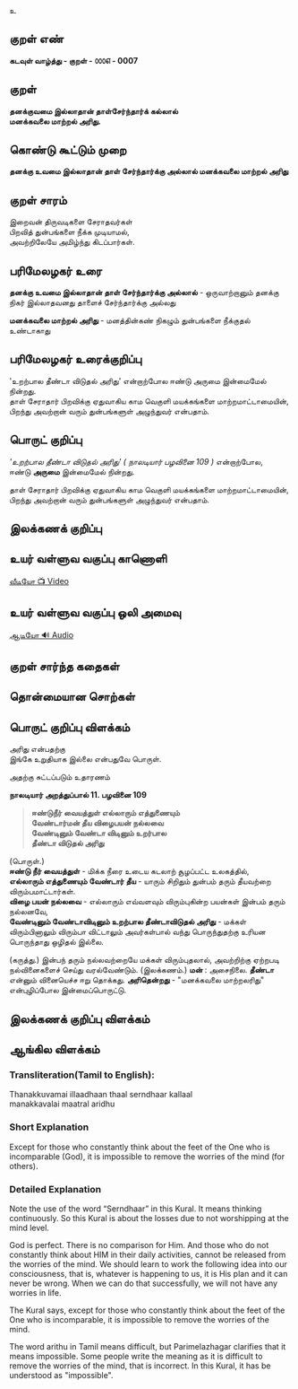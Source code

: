 உ

## குறள் எண்

**கடவுள் வாழ்த்து - குறள் - ௦௦௦௭ - 0007**

## குறள்   

**தனக்குவமை இல்லாதான் தாள்சேர்ந்தார்க் கல்லால்  
மனக்கவலை மாற்றல் அரிது.**

## கொண்டு கூட்டும் முறை

**தனக்கு உவமை இல்லாதான் தாள் சேர்ந்தார்க்கு அல்லால் மனக்கவலை மாற்றல் அரிது**  

## குறள் சாரம்   

இறைவன் திருவடிகளை சேராதவர்கள்  
பிறவித் துன்பங்களை நீக்க முடியாமல்,  
அவற்றிலேயே அமிழ்ந்து கிடப்பார்கள்.

## பரிமேலழகர் உரை   

**தனக்கு உவமை இல்லாதான் தாள் சேர்ந்தார்க்கு அல்லால்** - ஒருவாற்றானும் தனக்கு நிகர் இல்லாதவனது தாளைச் சேர்ந்தார்க்கு அல்லது  

**மனக்கவலை மாற்றல் அரிது** - மனத்தின்கண் நிகழும் துன்பங்களை நீக்குதல் உண்டாகாது	


## பரிமேலழகர் உரைக்குறிப்பு 

'உறற்பால தீண்டா விடுதல் அரிது' என்றாற்போல ஈண்டு அருமை இன்மைமேல் நின்றது.  
தாள் சேராதார் பிறவிக்கு ஏதுவாகிய காம வெகுளி மயக்கங்களை மாற்றமாட்டாமையின், பிறந்து அவற்றான் வரும் துன்பங்களுள் அழுந்துவர் என்பதாம்.


## பொருட் குறிப்பு 

_'உறற்பால தீண்டா விடுதல் அரிது' ( நாலடியார் பழவினை 109 )_ என்றாற்போல,  
ஈண்டு **அருமை** இன்மைமேல் நின்றது.  

தாள் சேராதார் பிறவிக்கு ஏதுவாகிய காம வெகுளி மயக்கங்களை மாற்றமாட்டாமையின்,  
பிறந்து அவற்றான் வரும் துன்பங்களுள் அழுந்துவர் என்பதாம்.  

## இலக்கணக் குறிப்பு 


## உயர் வள்ளுவ வகுப்பு காணொளி

[ வீடியோ 📺 Video ](https://youtu.be/F5J4ytHImbQ)

## உயர் வள்ளுவ வகுப்பு ஒலி அமைவு

[ ஆடியோ 🔊 Audio ](https://drive.google.com/open?id=1XhfUOxjHgj_UR0qoi7NTdkVPHehbl49f)


## குறள் சார்ந்த கதைகள் 


## தொன்மையான சொற்கள்  

## பொருட் குறிப்பு விளக்கம்   

அரிது என்பதற்கு  
இங்கே உறுதியாக இல்லை என்பதுவே பொருள்.  

அதற்கு சுட்டப்படும் உதாரணம் 

**நாலடியார் அறத்துப்பால்	11. பழவினை 109**  	

>**ஈண்டுநீர் வையத்துள் எல்லாரும் எத்துணையும்  
>வேண்டார்மன் தீய விழைபயன் நல்லவை  
>வேண்டினும் வேண்டா விடினும் உறர்பால  
>தீண்டா விடுதல் அரிது**  

(பொருள்.)  
**ஈண்டு நீர் வையத்துள்** - மிக்க நீரை உடைய கடலாற் சூழப்பட்ட உலகத்தில்,  
**எல்லாரும் எத்துணையும் வேண்டார் தீய** - யாரும் சிறிதும் துன்பம் தரும் தீயவற்றை விரும்பமாட்டார்கள்.  
**விழை பயன் நல்லவை** - எல்லாரும் எவ்வளவும் விரும்புகின்ற பயன்கள் இன்பம் தரும் நல்லனவே,  
**வேண்டினும் வேண்டாவிடினும் உறற்பால தீண்டாவிடுதல் அரிது** - மக்கள் விரும்பினாலும் விரும்பா விட்டாலும் அவர்கள்பால் வந்து பொருந்துதற்கு உரியன பொருந்தாது ஒழிதல் இல்லை.  

(கருத்து.) 
இன்பந் தரும் நல்லவற்றையே மக்கள் விரும்புதலால், அவற்றிற்கு ஏற்றபடி நல்வினைகளைச் செய்து வரல்வேண்டும்.
(இலக்கணம்.) 
**மன்** : அசைநிலை. 
**தீண்டா** என்னும் வினையெச்ச ஈறு தொக்கது. 
**அரிதென்றது** - "மனக்கவலை மாற்றலரிது" என்புழிப்போல இன்மைப்பொருட்டு. 

## இலக்கணக் குறிப்பு விளக்கம்

 

## ஆங்கில விளக்கம்
### Transliteration(Tamil to English):  

Thanakkuvamai illaadhaan thaal serndhaar kallaal  
manakkavalai maatral aridhu  

### Short Explanation  
Except for those who constantly think about the feet of the One who is incomparable (God),  it is impossible to remove the worries of the mind (for others).  

### Detailed Explanation  

Note the use of the word “Serndhaar” in this Kural. It means thinking continuously. So this Kural is about the losses due to not worshipping at the mind level.  

God is perfect. There is no comparison for Him. And those who do not constantly think about HIM in their daily activities, cannot be released from the worries of the mind. We should learn to work the following idea into our consciousness, that is, whatever is happening to us, it is His plan and it can never be wrong. When we can do that successfully, we will not have any worries in life.  

The Kural says, except for those who constantly think about the feet of the One who is incomparable,  it is impossible to remove the worries of the mind.  

The word arithu in Tamil means difficult, but Parimelazhagar clarifies that it means impossible. Some people write the meaning as it is difficult to remove the worries of the mind, that is incorrect. In this Kural, it has be understood as "impossible".

##
